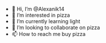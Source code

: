 - 👋 Hi, I’m @Alexanik14
- 👀 I’m interested in pizza
- 🌱 I’m currently learning light
- 💞️ I’m looking to collaborate on pizza
- 📫 How to reach me buy pizza

<!---
Alexanik14/Alexanik14 is a ✨ special ✨ repository because its `README.md` (this file) appears on your GitHub profile.
You can click the Preview link to take a look at your changes.
--->
